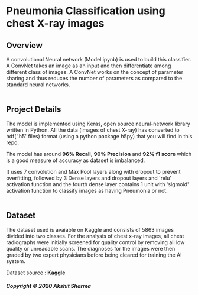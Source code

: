 # Pneumonia Classification using chest X-ray images

##  Overview

A convolutional Neural network (Model.ipynb) is used to build this classifier. A ConvNet takes an image as an input and then differentiate
among different class of images. A ConvNet works on the concept of parameter sharing and thus reduces the number of parameters 
as compared to the standard neural networks.
<br><br>

##  Project Details

The model is implemented using Keras, open source neural-network library written in Python. All the data (images of chest X-ray) 
has converted to hdf('.h5' files) format (using a python package h5py) that you will find in this repo. 

The model has around <b>96% Recall</b>, <b>90% Precision</b> and <b>92% f1 score</b> which is a good measure of accuracy as dataset is imbalanced.

It uses 7 convolution and Max Pool layers along with dropout to prevent overfitting, followed by 3 Dense layers and dropout layers and 'relu' activation function 
and the fourth dense layer contains 1 unit with 'sigmoid' activation function to classify images as having Pneumonia or not.
<br><br>

##  Dataset

The dataset used is avaiable on Kaggle and consists of 5863 images divided into two classes. For the analysis of chest x-ray images, all chest radiographs were 
initially screened for quality control by removing all low quality or unreadable scans.
The diagnoses for the images were then graded by two expert physicians before being cleared for training the AI system.

Dataset source : <b>Kaggle</b>


<h5>Copyright &copy; 2020 Akshit Sharma</h5>
